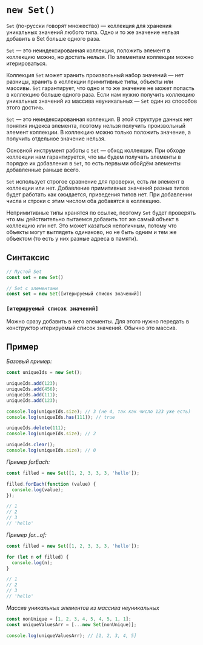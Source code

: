 # `new Set()`

`Set` (по-русски говорят множество) — коллекция для хранения уникальных значений любого типа. Одно и то же значение нельзя добавить в Set больше одного раза.

`Set` — это неиндексированная коллекция, положить элемент в коллекцию можно, но достать нельзя. По элементам коллекции можно итерироваться.

Коллекция `Set` может хранить произвольный набор значений — нет разницы, хранить в коллекции примитивные типы, объекты или массивы. `Set` гарантирует, что одно и то же значение не может попасть в коллекцию больше одного раза. Если нам нужно получить коллекцию уникальных значений из массива неуникальных — `Set` один из способов этого достичь.

`Set` — это неиндексированная коллекция. В этой структуре данных нет понятия индекса элемента, поэтому нельзя получить произвольный элемент коллекции. В коллекцию можно только положить значение, а получить отдельное значение нельзя.

Основной инструмент работы с `Set` — обход коллекции. При обходе коллекции нам гарантируется, что мы будем получать элементы в порядке их добавления в `Set`, то есть первыми обойдём элементы добавленные раньше всего.

`Set` использует строгое сравнение для проверки, есть ли элемент в коллекции или нет. Добавление примитивных значений разных типов будет работать как ожидается, приведения типов нет. При добавлении числа и строки с этим числом оба добавятся в коллекцию.

Непримитивные типы хранятся по ссылке, поэтому `Set` будет проверять что мы действительно пытаемся добавить тот же самый объект в коллекцию или нет. Это может казаться нелогичным, потому что объекты могут выглядеть одинаково, но не быть одним и тем же объектом (то есть у них разные адреса в памяти).

## Синтаксис

```js
// Пустой Set
const set = new Set()

// Set c элементами
const set = new Set([итерируемый список значений])
```

### `[итерируемый список значений]`

Можно сразу добавить в него элементы. Для этого нужно передать в конструктор итерируемый список значений. Обычно это массив.

## Пример

_Базовый пример:_

```js
const uniqueIds = new Set();

uniqueIds.add(123);
uniqueIds.add(456);
uniqueIds.add(111);
uniqueIds.add(123);

console.log(uniqueIds.size); // 3 (не 4, так как число 123 уже есть)
console.log(uniqueIds.has(111)); // true

uniqueIds.delete(111);
console.log(uniqueIds.size); // 2

uniqueIds.clear();
console.log(uniqueIds.size); // 0
```

_Пример forEach:_

```js
const filled = new Set([1, 2, 3, 3, 3, 'hello']);

filled.forEach(function (value) {
  console.log(value);
});

// 1
// 2
// 3
// 'hello'
```

_Пример for...of:_

```js
const filled = new Set([1, 2, 3, 3, 3, 'hello']);

for (let n of filled) {
  console.log(n);
}

// 1
// 2
// 3
// 'hello'
```

_Массив уникальных элементов из массива неуникальных_

```js
const nonUnique = [1, 2, 3, 4, 5, 4, 5, 1, 1];
const uniqueValuesArr = [...new Set(nonUnique)];

console.log(uniqueValuesArr); // [1, 2, 3, 4, 5]
```
